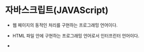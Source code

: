 # 자바스크립트(JAVAScript)

- 웹 페이지의 동적인 처리를 구현하는 프로그래밍 언어이다.

- HTML 파일 안에 구현하는 프로그래밍 언어로서 인터프린터 언어이다.

- <script> 태그의 컨텐트로 작성하거나 HTML 태그에 정의된 속성의 값으로 작성한다.

- 구문

   - 파이썬 그리고 R과 많은 부분 비슷한 구문을 가지고 있습니다.

   - 세 개 언어 모두 인터프리터 언어로 분류된다.

     1. 변수 정의 방법과 처리 가능한 데이터 타입

     2. 연산자와 제어문

     3. 배열(array) - 파이썬 리스트

     4. 함수 정의 방법, 함수 사용 방법(호출)

     5. 함수는 일급 객체이다. 

     6. 객체 생성 방법 

        - 클래스를 가지고 객체를 생성하는 방법

        						 - { .... } 를 사용해서 객체를 생성하는 방법 - 객체리터럴

     7. 이벤트 처리하는 방법, DOM 객체를 통해서 HTML 태그를 제어하는 방법

     8. jQuery : JavaScript의 대표적인 API  - 간단한 자바스크립트 구현을 지원



css 는 스타일적인 것을 보조하고, 자바스크립트는 웹 페이지 구성하거나 action에 대한 처리 코드를 구성한다.



http://localhost:8000/edu/jsexam/exam1.html

```html
<!DOCTYPE html>
<html lang="ko">
<head>
    <meta charset="UTF-8">
    <title>자바스크립트 맛보기</title>
</head>
<body>
<h1>자바스크립트 코드 실행</h1>
<hr>
<button>클릭하세요</button>
<button><img src = "../images/kakao/g7.png" width="100"></button>
<script>
    var doms = document.getElementsByTagName("button");
    console.log(doms[0])
    console.log(doms[1])
    doms[0].onclick = function() {
        window.alert("텍스트 버튼이 클릭되었어요!!")
                                };
    doms[1].onclick = function() {
        window.alert("이미지 버튼이 클릭되었어요!!")
                                };
</script>
</body>
</html>
```

```html
var doms = document.getElementsByTagName("button");
```

이름이 button인 elment를 겟하면..

첫번째 버튼을 클릭했을때,  함수 실행



[] : 

{} : 

() : 

<> : 대소 관계 연산자



http://localhost:8000/edu/jsexam/exam1_1.html

```html
<!DOCTYPE html>
<html lang="ko">
<head>
    <meta charset="UTF-8">
    <title>Title</title>
</head>
<body>
<h1>자바스크립트 맛보기-2</h1>
<hr>
<button onmouseover="window.alert('클릭하셨군요!!')">클릭해보세요</button>
<hr>
<button onclick="displayDate('red')">빨강</button>
<button onclick="displayDate('blue')">파랑</button>
<button onclick="displayDate('yellow')">노랑</button>
<hr>
<output id="target"></output>
<script>
    function displayDate(colorname) {
        var now = new Date();
        var strnow = now.getFullYear()+"년 " + (now.getMonth()+1)+"월 " + now.getDate()+"일";
        var targetDom = document.getElementById("target");
        console.log(targetDom);
        targetDom.textContent = strnow;
        targetDom.style.color = colorname;
    }
</script>
</body>
</html>
```



Date()  객체 생성해서 

getmonth()는 0부터 나옴..

괄호 (now.getMonth()+1) 꼭 붙여주어야함. (우선순위 숫자로! 안그럼 문자로 결합됨.)

document.getElementById("target"); 

id는 unique 하기 때문에 getElement 단수형으로 하나만 리턴해줌. 없으면 none리턴

target이라는 id 속성을 가진 객체를 찾아와라.

찾아온 oup 태그에 .textContent 는 strnow내용을 입력하고

찾아온 oup 태그에 .style.color 는 colorname 내용을 보여준다.



http://localhost:8000/edu/jsexam/exam2.html

```html
<body>
<h1>JavaScript의 변수 선언과 활용</h1>
<hr>
<script>
   var v1;
   document.writeln(v1+"<br>");
   v1 = 100;
   document.writeln(v1+"<br>");
   v1 = '가나다';
   document.writeln(v1+"<br>");   
   var v1 = true;
   document.writeln(v1+"<br>");   
   v1 = 123;
   document.writeln(v1+45+"<br>");    
   v1 = '123';
   document.writeln(v1+45+"<br>");    
</script>
<h1>JavaScript의 변수 선언과 활용</h1>
</body>
</html>
```

변수 만드는 법

var 키워드를 붙이고 변수 이름을 쓴다.

파이썬의 단일 행 주석 : #

자바스크립트의  단일행 주석 : //

자바스크립트 : 변수를 만들기는 했지만, 값을 안넣었을 경우 자동으로 undefined 가 들어간다.



파이썬 : True, False

자바스크립트 : true, false

R : TRUE, FALSE



숫자에 인용부호 붙이면 문자열로 인식됨. 

문자열 + 문자열 아닌 것 = 문자열로 바뀜



http://localhost:8000/edu/jsexam/exam3.html



```html
<!DOCTYPE html>
<html>
<head>
<meta charset="UTF-8">
<title>Insert title here</title>
</head>
<body>
<h1>자바스크립트의 데이터 타입 채크</h1>
<hr>
<script>
   document.write("<h2>"+ typeof 100 +"</h2>");
   document.write("<h2>"+ typeof 3.14 +"</h2>");
   document.write("<h2>"+ typeof '가' +"</h2>");
   document.write("<h2>"+ typeof "abc" +"</h2>");
   document.write("<h2>"+ typeof '100' +"</h2>");
   document.write("<h2>"+ typeof true +"</h2>");
   document.write("<h2>"+ typeof undefined +"</h2>");
</script>
</body>
</html>
```





http://localhost:8000/edu/jsexam/exam4.html

```html
<!DOCTYPE html>
<html>
<head>
<meta charset="UTF-8">
<title>Insert title here</title>
</head>
<body>
<h1>자바스크립트의 변수 선언과 활용(2)</h1>
<hr>
<script>
   document.write("<ul>");
   var v1;
   document.write("<li>"+ v1 +"</li>");
   document.write("<li>"+ typeof v1 +"</li>");
   document.write("<li>"+ (v1+10) +"</li>");
   v1 = 100;
   document.write("<li>"+ v1 +"</li>");
   document.write("<li>"+ typeof v1 +"</li>");
   document.write("<li>"+ (v1+10) +"</li>");
   v1 = true;
   document.write("<li>"+ v1 +"</li>");
   document.write("<li>"+ typeof v1 +"</li>");
   document.write("<li>"+ (v1+10) +"</li>");
   v1 = "가나다";
   document.write("<li>"+ v1 +"</li>");   
   document.write("<li>"+ typeof v1 +"</li>");
   document.write("<li>"+ (v1+10) +"</li>");
   document.write("<ul>");
</script>
</body>
</html>
```

# 자바스크립트의 변수 선언과 활용(2)

------

- undefined
- undefined
- NaN
- 100
- number
- 110
- true
- boolean
- 11
- 가나다
- string
- 가나다10



NaN : Not a number 



http://localhost:8000/edu/jsexam/exam5.html



```html
<!DOCTYPE html>
<html>
<head>
<meta charset="UTF-8">
<title>Insert title here</title>
</head>
<body>
<h1>자바스크립트의 연산자(1)</h1>
<hr>
<pre>
<script>
   document.writeln(10>5);
   document.writeln("abc">"ABC");
   var str = "가나다";
   document.writeln(str == "가나다");
   document.writeln(true == 1);
   document.writeln("100" == 100);
   document.writeln(true === 1);
   document.writeln("100" === 100);   
   document.writeln(10/3);
   document.writeln(10%3);
   var num=10;
   document.writeln(num++); // 출력은 10    --> 11 이 된 상태에서 다음 행으로 이동
   document.writeln(--num);  // 10   --> 11에서 10으로 만든 상태에서 10 출력
</script>
</pre>
</body>
</html>
```

# 자바스크립트의 연산자(1)

------

```
true
true
true
true
true
false
false
3.3333333333333335
1
10
10
```

pre 태그로 감싸서 출력하면 폰트 사이즈는 작아지고, 개행처리되어서 출력된다.

(html은 개행처리 자동으로 안되고, 띄어쓰기로 출력된다. 개행원하면 br 태그 붙였었음)



writeln 는 전달하라는 의미



true는 불변형

"100"은 string 형

=== 지원은 자바스크립트 밖에 없음

== : 타입 다른 것은 문제 되지 않는다.

=== : 동치 연산자 (데이터의 타입 같은지, 같도 동일한지)

10/3 : 나눗셈은 /

% : 나머지 구할 때

num++ : 현재 number 를 전달하고 나서 1을 증가시킴. (나중 증가)

--num : 먼저 감소 시키고 출력해라.

증감 연산자(주어진 피연산자의 값을 1증가(감소))

++변수 : 변수의 값을 1증가시키고 다른 연산을 수행

 변수 ++ : 다른 연산을 먼저 하고 나중에 변수의 값을 1 증가

++ 증가 연산자

-- 감소 연산자



http://localhost:8000/edu/jsexam/exam6.html

```html
<!DOCTYPE html>
<html>
<head>
<meta charset="UTF-8">
<title>Insert title here</title>
</head>
<body>
<h1>자바스크립트의 연산자(2)</h1>
<hr>
<pre>
<script>
   var num=window.prompt("숫자 하나를 입력해 주세요");
   // num이 짝수이면 "xx는 짝수"
   // num이 홀수이면 "xx는 홀수"
   num % 2 == 0 && document.writeln(num+"는 짝수");
   num % 2 == 0 || document.writeln(num+"는 홀수");
</script>
</pre>
</body>
</html>
```

입력받는 창이 뜨고,  입력후 enter 혹은 확인 버튼 누름

아무것도 입력하지 않고, 취소 버튼 누르면 null 값 출력

아무것도 입력하지 않고 확인버튼 누르면 null 문자열("") 출력



window.prompt("숫자 하나를 입력해 주세요") 는 무조건 **문자열** 타입으로나옴.



&& 논리 연산자  ---> and  :  앞의 식을 수행하고 참이면 두번째 실행(앞이 거짓이면 뒤가 실행x)

|| ---> or  : 앞의참이면 뒤 실행 x, 앞이 거짓이면 뒤 실행 O



1) num % 2 == 0 && document.writeln(num+"는 짝수");

2) if (num % 2 == 0)

 		document.writeln(num+"는 짝수");

둘다 같음. 



+연산을 제외하고, 사칙연산할 때, 자동으로 숫자로 바꿔서 연산을 해준다.

(+는 문자열로 결합해버리는 게 더 강함.)

다중행 주석  /*   */



```html
<!DOCTYPE html>
<html>
<head>
<meta charset="UTF-8">
<title>Insert title here</title>
<style>
   span { color : red; }
</style>
</head>
<body>
<h1>자바스크립트의 연산자(2)</h1>
<hr>
<pre>
<script>
   var num=window.prompt("채크하려는 숫자를 입력해 주세요.");
   //window.alert(num+":"+isNaN(num));
   num = num.trim()
   if(isNaN(num) || num == '' || num == null ) 
      document.writeln("<span>숫자</span>를 입력해 주세요!!!");
   else {
      num % 2 == 0 && document.writeln(num+"는 짝수");
      num % 2 == 0 || document.writeln(num+"는 홀수");
   }
</script>
</pre>
</body>
</html>
```

window.prompt("채크하려는 숫자를 입력해 주세요.") 문자열로 담아서 리턴함.

isNaN : not a number 인가?(순수하게 숫자로 구성된 문자열인가?) 숫자면 FALSE, 아니면 TRUE

띄어쓰기(blank)하고 숫자 입력하더라도 FALSE 출력

num.trim() : 띄어쓰기(blank) 없애주는 역할

window.prompt 창이 뜨게 함.



실행구문이 여러개일 때는 {}로 묶어주어야한다.



http://localhost:8000/edu/jsexam/exam7_1.html



```html
<!DOCTYPE html>
<html>
<head>
<meta charset="UTF-8">
<title>Insert title here</title>
<style>
   span { color : red; }
</style>
</head>
<body>
<h1>자바스크립트의 연산자(2)</h1>
<hr>
<pre>
<!--  세번 반복  -->
<script>     
   for(var su=1; su < 4 ; su++ ) {
      var num=window.prompt("채크하려는 숫자를 입력해 주세요.");
      //window.alert(num+":"+isNaN(num));    
      if(isNaN(num) || num == '' || num == null ) {
         document.writeln("<span>숫자</span>를 입력해 주세요!!!");
      } else {
         num % 2 == 0 && document.writeln(num+"는 짝수");
         num % 2 == 0 || document.writeln(num+"는 홀수");
      }
   }
</script>
</pre>
</body>
</html>
```

su++ 혹은 su =+1 혹은 su = su+1   : su 변수를 1 증가시켜라.

3번 반복 (횟수를 지정한 반복을 하고 싶을 때)



```html
<!DOCTYPE html>
<html>
<head>
<meta charset="UTF-8">
<title>Insert title here</title>
<style>
   span { color : red; }
</style>
</head>
<body>
<h1>자바스크립트의 연산자(2)</h1>
<hr>
<pre>
<!--  사용자가 원할 때까지 반복  -->
<script>     
   while(true) {
      var num=window.prompt("채크하려는 숫자를 입력해 주세요.");
      //window.alert(num+":"+isNaN(num));    
      if(isNaN(num) || num == '' || num == null ) {
         document.writeln("<span>숫자</span>를 입력해 주세요!!!");
      } else {
         num % 2 == 0 && document.writeln(num+"는 짝수");
         num % 2 == 0 || document.writeln(num+"는 홀수");
      }
      var result = window.confirm("계속 수행할까요?");
      if(!result)
         break;
   }
</script>
</pre>
</body>
</html>
```

원할 때까지 반복!

var result = window.confirm("계속 수행할까요?");  물어본후

 if(!result)   // 파이썬의 not 연산자와 동일함.

리턴 값이 false(취소버튼누름)면 중단.



window.alert(): 사용자에게 메시지를 보여주고 확인 받는용도

window.prompt() : 사용자로부터 데이터를 입력받는 용도

window.confirm() : yes 또는 no 둘중 하나를 입력 받는 용도





API : Application Programming Interface

​		프로그래밍할 때 자주 구현되는 기능들을 미리 구현해 놓은 프로그램 

​		프로그래밍 언어마다 자기만의 API를 가지고 있으며, 개발 환경을 구축할 때

​		함께 설치되는 API를 표준 API라고 하며 개발자가 필요에 의해 추가로 설치하는 API들을 확장 API 또는 

​		third - party API 라고 한다.

​		C 언어 : 객체 지향 언어 아님. 함수 기반 언어. API도 함수로 만들어짐

​		JAVA : 객체 지향 언어. 클래스 (메서드)

​		python, JavaScript, R : 함수, 클래스(메서드)



## JavaScript의 제어문

- 조건 제어문 : if, (switch)
- 반복제어문 : for , while, (do ~ while)
- 분기제어문 : break, continue

if  (조건식)

​	수행문장;

if (조건식) {

​	수행문장;

​	수행문장;

}

if (조건식)

​	수행문장;

else

​	수행문장;



if (조건식)

​	수행문장;

else if (조건식)

​	수행문장;

else if (조건식)

​	수행문장;

else

​	수행문장;



### for 문

**일반(전통) for** :  for(초기화식;조건식;증감식){

​								반복수행문장}

​							for(변수정의와 초기화식; 반복처리를 계속할지 결정하는 조건식; 변수의 값을 변화시키는식)

​							for(var num = 1 ; num < 11; num +=1)   ---> 10번 반복

​							for(var num = 10; num >0; num -=1)  ---> 10번 반복        개발자 마음

​							for(var num = 10; num <20 ; num +=1)  ---> 10번 반복	

​							for(var num = 1; num<=50; num+=1 )   ---> 1부터 50까지의 값을 1씩 증가시키면서 처리하시오.

​							for(var num = 1; num<=50; num+=2 )   ---> 1부터 50까지의 값을 2씩 증가시키면서 처리하시오.

​	

**향상된 for, for-each , for-in** : for(변수 정의 in 배열(리스트) 또는 객체)

​												반복수행문장

​										a = [10,20,30,40,50]   // 자바스크립트에서는 배열, array이라고 칭함.

**파이썬** 							for data in a :   # 리터럴한 객체만 가능

​											print(data)  # 10  20 30 40 50 이 행 단위로 출력됨.

​										for (var i in a) {  // 다섯 번 수행하는데 index를 줌.

**자바스크립트**                     window.alert(i) ;  // ---> 0,1,2,3,4 출력

​											}

​								        for (var i in a)

​											window.alert(a[i]);



### while

while(조건식)

​	반복문장;



while (true)

​	무한반복문장;



break : 반복문을 종료해라.

continue : 다음 반복으로 계속해서 진행해라.



http://localhost:8000/edu/jsexam/exam8.html

```html
<!DOCTYPE html>
<html>
<head>
<meta charset="UTF-8">
<title>Insert title here</title>
</head>
<body>
<h1>자바스크립트의 랜덤값 처리</h1>
<hr>
<script>
for(var i=0; i <10; i++){
   var rand = Math.random();// 0.0<= rand < 1.0
   console.log(rand);
   console.log(rand*3);
   console.log(Math.floor(rand*3));
   console.log("-----------------------");    
   document.write(Math.floor(rand*3) +"<br>");
}
</script>
</body>
</html>
```

0 또는 1 또는 2

```html
<!DOCTYPE html>
<html>
<head>
<meta charset="UTF-8">
<title>Insert title here</title>
</head>
<body>
<h1>자바스크립트의 랜덤값 처리</h1>
<hr>
<script>
for(var i=0; i <10; i++){
   var rand = Math.random();// 0.0<= rand < 1.0
   console.log(rand);
   console.log(rand*6);
   console.log(Math.floor(rand*6));
   console.log("-----------------------");    
   document.write(Math.floor(rand*6) +"<br>");
}
</script>
</body>
</html>
```

0~5